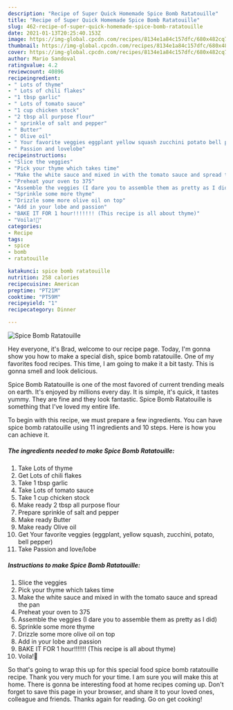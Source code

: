 ```yaml
---
description: "Recipe of Super Quick Homemade Spice Bomb Ratatouille"
title: "Recipe of Super Quick Homemade Spice Bomb Ratatouille"
slug: 462-recipe-of-super-quick-homemade-spice-bomb-ratatouille
date: 2021-01-13T20:25:40.153Z
image: https://img-global.cpcdn.com/recipes/8134e1a84c157dfc/680x482cq70/spice-bomb-ratatouille-recipe-main-photo.jpg
thumbnail: https://img-global.cpcdn.com/recipes/8134e1a84c157dfc/680x482cq70/spice-bomb-ratatouille-recipe-main-photo.jpg
cover: https://img-global.cpcdn.com/recipes/8134e1a84c157dfc/680x482cq70/spice-bomb-ratatouille-recipe-main-photo.jpg
author: Mario Sandoval
ratingvalue: 4.2
reviewcount: 40896
recipeingredient:
- " Lots of thyme"
- " Lots of chili flakes"
- "1 tbsp garlic"
- " Lots of tomato sauce"
- "1 cup chicken stock"
- "2 tbsp all purpose flour"
- " sprinkle of salt and pepper"
- " Butter"
- " Olive oil"
- " Your favorite veggies eggplant yellow squash zucchini potato bell pepper"
- " Passion and lovelobe"
recipeinstructions:
- "Slice the veggies"
- "Pick your thyme which takes time"
- "Make the white sauce and mixed in with the tomato sauce and spread the pan"
- "Preheat your oven to 375"
- "Assemble the veggies (I dare you to assemble them as pretty as I did)"
- "Sprinkle some more thyme"
- "Drizzle some more olive oil on top"
- "Add in your lobe and passion"
- "BAKE IT FOR 1 hour!!!!!!! (This recipe is all about thyme)"
- "Voila!🐝"
categories:
- Recipe
tags:
- spice
- bomb
- ratatouille

katakunci: spice bomb ratatouille 
nutrition: 258 calories
recipecuisine: American
preptime: "PT21M"
cooktime: "PT59M"
recipeyield: "1"
recipecategory: Dinner

---
```



![Spice Bomb Ratatouille](https://img-global.cpcdn.com/recipes/8134e1a84c157dfc/680x482cq70/spice-bomb-ratatouille-recipe-main-photo.jpg)

Hey everyone, it's Brad, welcome to our recipe page. Today, I'm gonna show you how to make a special dish, spice bomb ratatouille. One of my favorites food recipes. This time, I am going to make it a bit tasty. This is gonna smell and look delicious.

Spice Bomb Ratatouille is one of the most favored of current trending meals on earth. It's enjoyed by millions every day. It is simple, it's quick, it tastes yummy. They are fine and they look fantastic. Spice Bomb Ratatouille is something that I've loved my entire life.




To begin with this recipe, we must prepare a few ingredients. You can have spice bomb ratatouille using 11 ingredients and 10 steps. Here is how you can achieve it.

<!--inarticleads1-->

##### The ingredients needed to make Spice Bomb Ratatouille:

1. Take  Lots of thyme
1. Get  Lots of chili flakes
1. Take 1 tbsp garlic
1. Take  Lots of tomato sauce
1. Take 1 cup chicken stock
1. Make ready 2 tbsp all purpose flour
1. Prepare  sprinkle of salt and pepper
1. Make ready  Butter
1. Make ready  Olive oil
1. Get  Your favorite veggies (eggplant, yellow squash, zucchini, potato, bell pepper)
1. Take  Passion and love/lobe




<!--inarticleads2-->

##### Instructions to make Spice Bomb Ratatouille:

1. Slice the veggies
1. Pick your thyme which takes time
1. Make the white sauce and mixed in with the tomato sauce and spread the pan
1. Preheat your oven to 375
1. Assemble the veggies (I dare you to assemble them as pretty as I did)
1. Sprinkle some more thyme
1. Drizzle some more olive oil on top
1. Add in your lobe and passion
1. BAKE IT FOR 1 hour!!!!!!! (This recipe is all about thyme)
1. Voila!🐝




So that's going to wrap this up for this special food spice bomb ratatouille recipe. Thank you very much for your time. I am sure you will make this at home. There is gonna be interesting food at home recipes coming up. Don't forget to save this page in your browser, and share it to your loved ones, colleague and friends. Thanks again for reading. Go on get cooking!
